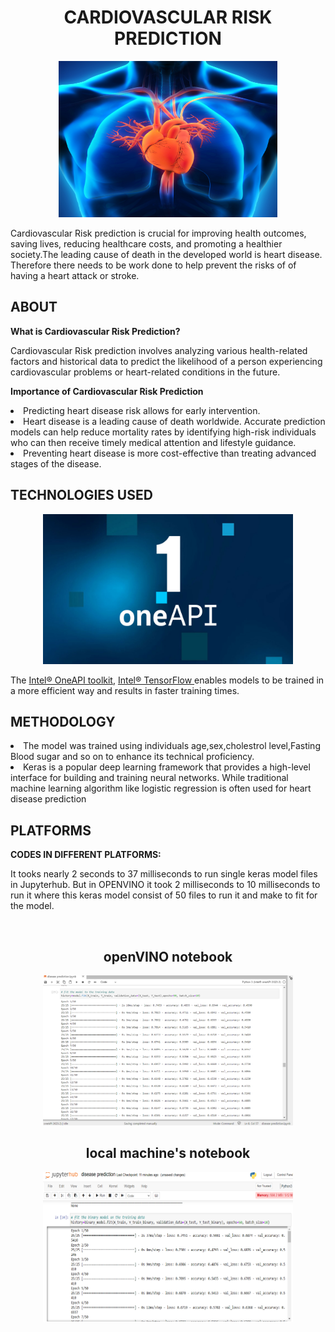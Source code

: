 <div align="center">
    <centre><h1>CARDIOVASCULAR RISK PREDICTION</centre><br />
       </div>
 
 
       
 <p align="center">
   <img src="Heart.jpg" width="350" height="250" >
 </p>
  Cardiovascular Risk prediction is crucial for improving health outcomes, saving lives, reducing healthcare costs, and promoting a healthier society.The leading cause of death in the developed world is heart 
  disease. 
 Therefore there needs to be work done to help prevent the risks of of having a heart attack or stroke.


 <h2>ABOUT</h2>
 
 **What is Cardiovascular Risk Prediction?**
 
 Cardiovascular Risk prediction involves analyzing various health-related factors and historical data to predict the likelihood of a person experiencing cardiovascular problems or heart-related conditions in the future.
 
 
 **Importance of Cardiovascular Risk Prediction**
 <li>Predicting heart disease risk allows for early intervention.</li> 
 <li>Heart disease is a leading cause of death worldwide. Accurate prediction models can help reduce mortality rates by identifying high-risk individuals who can then receive timely medical attention and 
     lifestyle guidance.</li>
 <li>Preventing heart disease is more cost-effective than treating advanced stages of the disease. </li>

 
 <h2>TECHNOLOGIES USED</h2>
 <p align="center">
   <img src="inteloneApi.jpg" width="400" height="240" >  
 </p>
 
 The [Intel® OneAPI toolkit](https://www.intel.com/content/www/us/en/developer/tools/oneapi/toolkits.html#gs.3btkxe), [Intel® TensorFlow ](https://www.intel.com/content/www/us/en/developer/articles/guide/optimization-for-tensorflow-installation-guide.html) enables models to be trained in a more efficient way and results in faster training times. 
 
 
 
 
 
 <h2>METHODOLOGY</h2>
 <li>The model was trained using individuals age,sex,cholestrol level,Fasting Blood sugar and so on to enhance its technical proficiency.
 </li>
 <li>  Keras is a popular deep learning framework that provides a high-level interface for building and training neural networks. While traditional machine learning algorithm like logistic regression is often used for heart disease prediction</li>
 

 
 <h2>PLATFORMS</h2>
 
 
 **CODES IN DIFFERENT PLATFORMS:**
 
 It tooks nearly  2 seconds to  37 milliseconds to run single keras model files in Jupyterhub.
 But in OPENVINO it took 2 milliseconds to 10 milliseconds to run it where this keras model consist of 50 files to run it and make to fit for the model.
 
 <br/>
 
<div align="center">
    <centre><h2> openVINO notebook</centre><br />
       </div>
       <p align="center">
        <img src="intelone.png" width="400" height="240" >  
      </p>
 
 <div align="center">
    <centre><h2>local machine's notebook
 </centre><br />
       </div>
      <p align="center">
        <img src="jupyterhub.png" width="400" height="240" >  
      </p>

 
 
